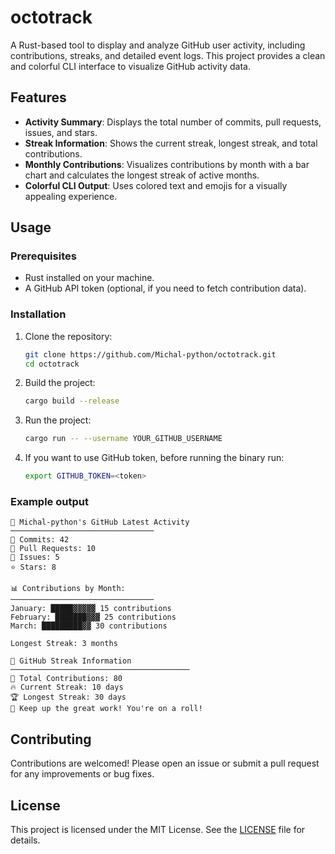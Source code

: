 # octotrack

A Rust-based tool to display and analyze GitHub user activity, including contributions, streaks, and detailed event logs. This project provides a clean and colorful CLI interface to visualize GitHub activity data.

## Features

- **Activity Summary**: Displays the total number of commits, pull requests, issues, and stars.
- **Streak Information**: Shows the current streak, longest streak, and total contributions.
- **Monthly Contributions**: Visualizes contributions by month with a bar chart and calculates the longest streak of active months.
- **Colorful CLI Output**: Uses colored text and emojis for a visually appealing experience.

## Usage

### Prerequisites

- Rust installed on your machine.
- A GitHub API token (optional, if you need to fetch contribution data).

### Installation

1. Clone the repository:
   ```bash
   git clone https://github.com/Michal-python/octotrack.git
   cd octotrack
   ```
2. Build the project:
   ```bash
   cargo build --release
   ```
3. Run the project:
   ```bash
   cargo run -- --username YOUR_GITHUB_USERNAME
   ```
4. If you want to use GitHub token, before running the binary run:
    ```bash
    export GITHUB_TOKEN=<token>
    ```
   
### Example output
```
🔵 Michal-python's GitHub Latest Activity
────────────────────────────────
📌 Commits: 42
🔀 Pull Requests: 10
🐛 Issues: 5
⭐ Stars: 8

📊 Contributions by Month:
────────────────────────────────
January: █████▓▓▓▓▓ 15 contributions
February: ███████▓▓▓ 25 contributions
March: █████████▓▓ 30 contributions

Longest Streak: 3 months

🔵 GitHub Streak Information
────────────────────────────────────────
📅 Total Contributions: 80
🔥 Current Streak: 10 days
🏆 Longest Streak: 30 days
💪 Keep up the great work! You're on a roll!
```

## Contributing
Contributions are welcomed! Please open an issue or submit a pull request for any improvements or bug fixes.

##  License
This project is licensed under the MIT License. See the [LICENSE](LICENSE) file for details.
